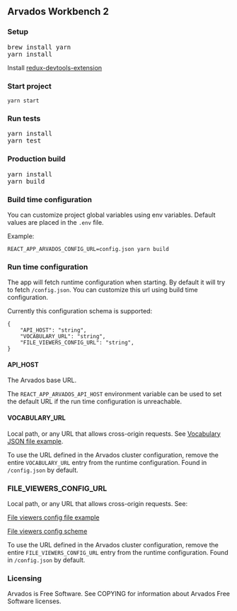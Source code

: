 [comment]: # (Copyright © The Arvados Authors. All rights reserved.)
[comment]: # ()
[comment]: # (SPDX-License-Identifier: CC-BY-SA-3.0)

## Arvados Workbench 2

### Setup
<pre>
brew install yarn
yarn install
</pre>
Install [redux-devtools-extension](https://chrome.google.com/webstore/detail/redux-devtools/lmhkpmbekcpmknklioeibfkpmmfibljd)

### Start project
<code>yarn start</code>

### Run tests
<pre>
yarn install
yarn test
</pre>

### Production build
<pre>
yarn install
yarn build
</pre>

### Build time configuration
You can customize project global variables using env variables. Default values are placed in the `.env` file.

Example:
```
REACT_APP_ARVADOS_CONFIG_URL=config.json yarn build
```

### Run time configuration
The app will fetch runtime configuration when starting. By default it will try to fetch `/config.json`. You can customize this url using build time configuration.

Currently this configuration schema is supported:
```
{
    "API_HOST": "string",
    "VOCABULARY_URL": "string",
    "FILE_VIEWERS_CONFIG_URL": "string",
}
```

#### API_HOST

The Arvados base URL. 

The `REACT_APP_ARVADOS_API_HOST` environment variable can be used to set the default URL if the run time configuration is unreachable.

#### VOCABULARY_URL
Local path, or any URL that allows cross-origin requests. See 
[Vocabulary JSON file example](public/vocabulary-example.json).

To use the URL defined in the Arvados cluster configuration, remove the entire `VOCABULARY_URL` entry from the runtime configuration. Found in `/config.json` by default.

### FILE_VIEWERS_CONFIG_URL
Local path, or any URL that allows cross-origin requests. See:

[File viewers config file example](public/file-viewers-example.json)

[File viewers config scheme](src/models/file-viewers-config.ts)

To use the URL defined in the Arvados cluster configuration, remove the entire `FILE_VIEWERS_CONFIG_URL` entry from the runtime configuration. Found in `/config.json` by default.

### Licensing

Arvados is Free Software. See COPYING for information about Arvados Free
Software licenses.
